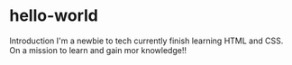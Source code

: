 # hello-world
Introduction
I'm a newbie to tech currently finish learning HTML and CSS. On a mission to learn and gain mor knowledge!!
